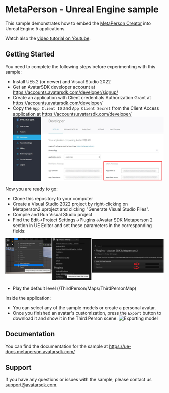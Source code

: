 # MetaPerson - Unreal Engine sample
This sample demonstrates how to embed the [MetaPerson Creator](https://metaperson.avatarsdk.com/) into Unreal Engine 5 applications.

Watch also the [video tutorial on Youtube](https://www.youtube.com/watch?v=LslWA6CcWMs&ab_channel=AvatarSDK).

## Getting Started
You need to complete the following steps before experimenting with this sample:

* Install UE5.2 (or newer) and Visual Studio 2022
* Get an AvatarSDK developer account at https://accounts.avatarsdk.com/developer/signup/
* Create an application with Client credentials Authorization Grant at https://accounts.avatarsdk.com/developer/
* Copy the `App Client ID` and `App Client Secret` from the Client Access application at https://accounts.avatarsdk.com/developer/
![App Client Credentials](./Images/credentials.JPG "App Client Credentials")

Now you are ready to go: 
* Clone this repository to your computer
* Create a Visual Studio 2022 project by right-clicking on Metaperson2.uproject and clicking "Generate Visual Studio Files".
* Compile and Run Visual Studio project
* Find the Edit->Project Settings->Plugins->Avatar SDK Metaperson 2 section in UE Editor and set these parameters in the corresponding fields:

![Credentials](./Images/credentials.png)

* Play the default level (/ThirdPerson/Maps/ThirdPersonMap)

Inside the application:
* You can select any of the sample models or create a personal avatar.
* Once you finished an avatar's customization, press the `Export` button to download it and show it in the Third Person scene.
![Exporting model](./Images/exporting_model.gif "Exporting model")

## Documentation
You can find the documentation for the sample at https://ue-docs.metaperson.avatarsdk.com/

## Support
If you have any questions or issues with the sample, please contact us <support@avatarsdk.com>.
